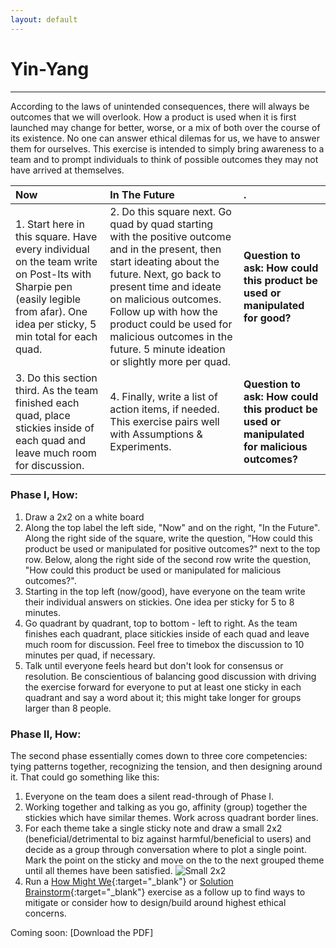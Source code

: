 ```yaml
---
layout: default
---
```


# Yin-Yang

* * *

According to the laws of unintended consequences, there will always be outcomes that we will overlook. How a product is used when it is first launched may change for better, worse, or a mix of both over the course of its existence. No one can answer ethical dilemas for us, we have to answer them for ourselves. This exercise is intended to simply bring awareness to a team and to prompt individuals to think of possible outcomes they may not have arrived at themselves.

| **Now** | **In The Future** | . |
| :--- | :--- | :--- |
| 1. Start here in this square. Have every individual on the team write on Post-Its with Sharpie pen (easily legible from afar). One idea per sticky, 5 min total for each quad. | 2. Do this square next. Go quad by quad starting with the positive outcome and in the present, then start ideating about the future. Next, go back to present time and ideate on malicious outcomes. Follow up with how the product could be used for malicious outcomes in the future. 5 minute ideation or slightly more per quad. | **Question to ask: How could this product be used or manipulated for good?** |
| 3. Do this section third. As the team finished each quad, place stickies inside of each quad and leave much room for discussion. | 4. Finally, write a list of action items, if needed. This exercise pairs well with Assumptions & Experiments. | **Question to ask: How could this product be used or manipulated for malicious outcomes?** |

### Phase I, How: 

1. Draw a 2x2 on a white board
2. Along the top label the left side, "Now" and on the right, "In the Future". Along the right side of the square, write the question, "How could this product be used or manipulated for positive outcomes?" next to the top row. Below, along the right side of the second row write the question, "How could this product be used or manipulated for malicious outcomes?".
3. Starting in the top left (now/good), have everyone on the team write their individual answers on stickies. One idea per sticky for 5 to 8 minutes.
4. Go quadrant by quadrant, top to bottom - left to right. As the team finishes each quadrant, place sitickies inside of each quad and leave much room for discussion. Feel free to timebox the discussion to 10 minutes per quad, if necessary.
5. Talk until everyone feels heard but don't look for consensus or resolution. Be conscientious of balancing good discussion with driving the exercise forward for everyone to put at least one sticky in each quadrant and say a word about it; this might take longer for groups larger than 8 people.

### Phase II, How: 

The second phase essentially comes down to three core competencies: tying patterns together, recognizing the tension, and then designing around it. That could go something like this:

1. Everyone on the team does a silent read-through of Phase I.
2. Working together and talking as you go, affinity (group) together the stickies which have similar themes. Work across quadrant border lines.
3. For each theme take a single sticky note and draw a small 2x2 (beneficial/detrimental to biz against harmful/beneficial to users) and decide as a group through conversation where to plot a single point. Mark the point on the sticky and move on the to the next grouped theme until all themes have been satisfied.
![Small 2x2](https://mkdale.github.com/ethics-frameworks/assets/img/Yin-yang-phase2.jpg)
4. Run a 
[How Might We](http://www.designkit.org/methods/3){:target="_blank"} or [Solution Brainstorm](http://www.designkit.org/methods/1){:target="_blank"} exercise as a follow up to find ways to mitigate or consider how to design/build around highest ethical concerns.

Coming soon:
[Download the PDF]
